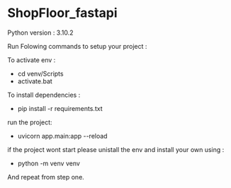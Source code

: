 # ShopFloor_fastapi

Python version : 3.10.2

Run Folowing commands to setup your project :

To activate env : 

- cd venv/Scripts
- activate.bat

To install dependencies :

- pip install -r requirements.txt


run the project:

- uvicorn app.main:app --reload


if the project wont start please unistall the env and install your own using :

- python -m venv venv

And repeat from step one.



